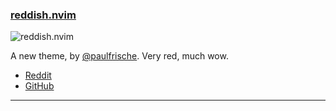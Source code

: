 <h3 id="new-reddish.nvim">
  <a href="#new-reddish.nvim">
    <span class="icon-text">
      <span class="icon">
        <i class="fa-solid fa-book"></i>
      </span>
    </span>
    <span>reddish.nvim</span>
  </a>
</h3>

![reddish.nvim](https://user-images.githubusercontent.com/61984114/210072620-fdccf6d2-c52c-4280-b4d5-4fb2455f3827.png)

A new theme, by [@paulfrische](https://github.com/paulfrische). Very red, much wow.

- [Reddit](https://www.reddit.com/r/neovim/comments/zyzwhs/reddishnvim_my_first_colorscheme/)
- [GitHub](https://github.com/paulfrische/reddish.nvim)

---
